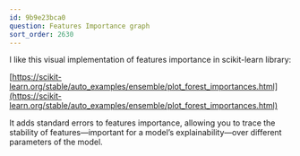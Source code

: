 ```yaml
---
id: 9b9e23bca0
question: Features Importance graph
sort_order: 2630
---
```


I like this visual implementation of features importance in scikit-learn library:

[https://scikit-learn.org/stable/auto_examples/ensemble/plot_forest_importances.html](https://scikit-learn.org/stable/auto_examples/ensemble/plot_forest_importances.html)

It adds standard errors to features importance, allowing you to trace the stability of features—important for a model’s explainability—over different parameters of the model.